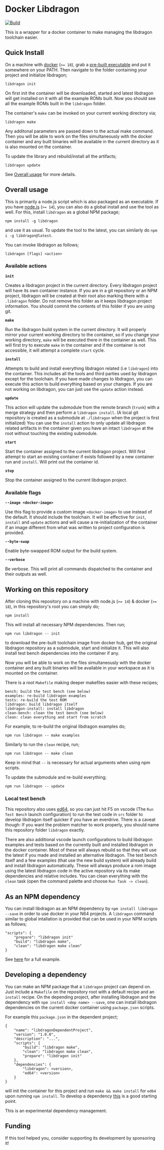 # Docker Libdragon

[![Build](https://github.com/anacierdem/libdragon-docker/actions/workflows/ci.yml/badge.svg?branch=master)](https://github.com/anacierdem/libdragon-docker/actions/workflows/ci.yml?branch=master)

This is a wrapper for a docker container to make managing the libdragon toolchain easier.

## Quick Install

On a machine with [docker](https://www.docker.com/products/docker-desktop) (`>= 18`), grab a [pre-built executable](https://github.com/anacierdem/libdragon-docker/releases/latest) and put it somewhere on your PATH. Then navigate to the folder containing your project and initialize libdragon;

    libdragon init

On first init the container will be downloaded, started and latest libdragon will get installed on it with all the example ROMs built. Now you should see all the example ROMs built in the `libdragon` folder.

The container's `make` can be invoked on your current working directory via;

    libdragon make

Any additonal parameters are passed down to the actual make command. Then you will be able to work on the files simultaneously with the docker container and any built binaries will be available in the current directory as it is also mounted on the container.

To update the library and rebuild/install all the artifacts;

    libdragon update

See [Overall usage](#overall-usage) for more details.

## Overall usage

This is primarily a node.js script which is also packaged as an executable. If you have [node.js](https://nodejs.org/en/download/) (`>= 14`), you can also do a global install and use the tool as well. For this, install `libdragon` as a global NPM package;

    npm install -g libdragon

and use it as usual. To update the tool to the latest, you can similarly do `npm i -g libdragon@latest`.

You can invoke libdragon as follows;

    libdragon [flags] <action>

### Available actions

__`init`__

Creates a libdragon project in the current directory. Every libdragon project will have its own container instance. If you are in a git repository or an NPM project, libdragon will be created at their root also marking there with a `.libdragon` folder. Do not remove this folder as it keeps libdragon project information. You should commit the contents of this folder if you are using git.

__`make`__

Run the libdragon build system in the current directory. It will properly mirror your current working directory to the container, so if you change your working directory, `make` will be executed there in the container as well. This will first try to execute `make` in the container and if the container is not accessible, it will attempt a complete `start` cycle.

__`install`__

Attempts to build and install everything libdragon related (i.e `libdragon`) into the container. This includes all the tools and third parties used by libdragon except for the toolchain. If you have made changes to libdragon, you can execute this action to build everything based on your changes. If you are not working on libdragon, you can just use the `update` action instead.

__`update`__

This action will update the submodule from the remote branch (`trunk`) with a merge strategy and then perform a `libdragon install`. (A local git repository is created as a submodule at `./libdragon` when the project is first initialized) You can use the `install` action to only update all libdragon related artifacts in the container given you have an intact `libdragon` at the root without touching the existing submodule.

__`start`__

Start the container assigned to the current libdragon project. Will first attempt to start an existing container if exists followed by a new container run and `install`. Will print out the container id.

__`stop`__

Stop the container assigned to the current libdragon project.

### Available flags

__`--image <docker-image>`__

Use this flag to provide a custom image `<docker-image>` to use instead of the default. It should include the toolchain. It will be effective for `init`, `install` and `update` actions and will cause a re-initialization of the container if an image different from what was written to project configuration is provided.

__`--byte-swap`__

Enable byte-swapped ROM output for the build system.

__`--verbose`__

Be verbose. This will print all commands dispatched to the container and their outputs as well.

## Working on this repository

After cloning this repository on a machine with node.js (`>= 14`) & docker (`>= 18`), in this repository's root you can simply do;

    npm install

This will install all necessary NPM dependencies. Then run;

    npm run libdragon -- init

to download the pre-built toolchain image from docker hub, get the original libdragon repository as a submodule, start and initialize it. This will also install test bench dependencies into the container if any.

Now you will be able to work on the files simultaneously with the docker container and any built binaries will be available in your workspace as it is mounted on the container.

There is a root `Makefile` making deeper makefiles easier with these recipes;

    bench: build the test bench (see below)
    examples: re-build libdragon examples
    tests: re-build the test ROM
    libdragon: build libdragon itself
    libdragon-install: install libdragon
    clean-bench: clean the test bench (see below)
    clean: clean everything and start from scratch

For example, to re-build the original libdragon examples do;

    npm run libdragon -- make examples

Similarly to run the `clean` recipe, run;

    npm run libdragon -- make clean

Keep in mind that `--` is necessary for actual arguments when using npm scripts.

To update the submodule and re-build everything;

    npm run libdragon -- update

### Local test bench

This repository also uses [ed64](https://github.com/anacierdem/ed64), so you can just hit F5 on vscode (The `Run Test Bench` launch configuration) to run the test code in `src` folder to develop libdragon itself quicker if you have an everdrive. There is a caveat though: If you want the problem matcher to work properly, you should name this repository folder `libdragon` exactly.

There are also additional vscode launch configurations to build libdragon examples and tests based on the currently built and installed libdragon in the docker container. Most of these will always rebuild so that they will use the latest if you made and installed an alternative libdragon. The test bench itself and a few examples (that use the new build system) will already build and install libdragon automatically. These will always produce a rom image using the latest libdragon code in the active repository via its make dependencies and relative includes. You can clean everything with the `clean` task (open the command palette and choose `Run Task -> clean`).

## As an NPM dependency

You can install libdragon as an NPM dependency by `npm install libdragon --save` in order to use docker in your N64 projects. A `libdragon` command similar to global intallation is provided that can be used in your NPM scripts as follows;

    "scripts": {
        "prepare": "libdragon init"
        "build": "libdragon make",
        "clean": "libdragon make clean"
    }

See [here](https://github.com/anacierdem/ed64-example) for a full example.

## Developing a dependency

You can make an NPM package that a `libdragon` project can depend on. Just include a `Makefile` on the repository root with a default recipe and an `install` recipe. On the depending project, after installing libdragon and the dependency with `npm install <dep name> --save`, one can install libdragon dependencies on the current docker container using `package.json` scripts.

For example this `package.json` in the dependent project;

    {
        "name": "libdragonDependentProject",
        "version": "1.0.0",
        "description": "...",
        "scripts": {
            "build": "libdragon make",
            "clean": "libdragon make clean",
            "prepare": "libdragon init"
        },
        "dependencies": {
            "libdragon": <version>,
            "ed64": <version>
        }
    }

will init the container for this project and run `make && make install` for `ed64` upon running `npm install`. To develop a dependency [this](https://github.com/anacierdem/libdragon-dependency) is a good starting point.

This is an experimental dependency management.

## Funding

If this tool helped you, consider supporting its development by sponsoring it!
